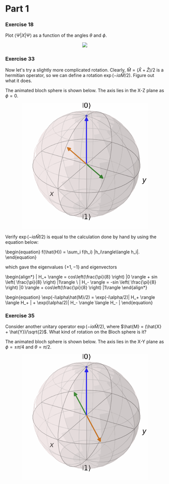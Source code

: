 # Part 1

### Exercise 18

Plot $\langle \Psi | X | \Psi \rangle$ as a function of the angles $\theta$ and $\phi$. 

<div align="center">
<img width="" src="psi_x_psi.gif" /><br>
</div>

### Exercise 33

Now let's try a slightly more complicated rotation. Clearly, $\hat{M} = (\hat{X} + \hat{Z})/2$ is a hermitian operator, so we can define a rotation $\exp(-i\alpha\hat{M}/2)$. Figure out what it does.

The animated bloch sphere is shown below. The axis lies in the X-Z plane as $\phi = 0$.

<div align="center">
<img width="400" src="m_x_z.gif" /><br>
</div>

Verify $\exp(-i\alpha\hat{M}/2)$ is equal to the calculation done by hand by using the equation below:

\begin{equation}
f(\hat{H}) = \sum_i f(h_i) |h_i\rangle\langle h_i|.
\end{equation}

which gave the eigenvalues $\{+1, -1\}$ and eigenvectors

\begin{align*} 
| H_+ \rangle = cos\left(\frac{\pi}{8} \right) |0 \rangle + sin \left( \frac{\pi}{8} \right) |1\rangle \\
| H_- \rangle = -sin \left( \frac{\pi}{8} \right) |0 \rangle + cos\left(\frac{\pi}{8} \right) |1\rangle
\end{align*}

\begin{equation}
\exp(-i\alpha\hat{M}/2) = \exp(-i\alpha/2)| H_+ \rangle \langle H_+ | + \exp(i\alpha/2)| H_- \rangle \langle H_- |
\end{equation}

### Exercise 35

Consider another unitary operator $\exp(-i\alpha\hat{M}/2)$, where $\hat{M} = (\hat{X} + \hat{Y})/\sqrt{2}$. What kind of rotation on the Bloch sphere is it?

The animated bloch sphere is shown below. The axis lies in the X-Y plane as $\phi = \pm \pi/4$ and $\theta = \pi/2$.

<div align="center">
<img width="400" src="m_x_y.gif" /><br>
</div>
